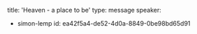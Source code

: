 title: 'Heaven - a place to be'
type: message
speaker:
  - simon-lemp
id: ea42f5a4-de52-4d0a-8849-0be98bd65d91
